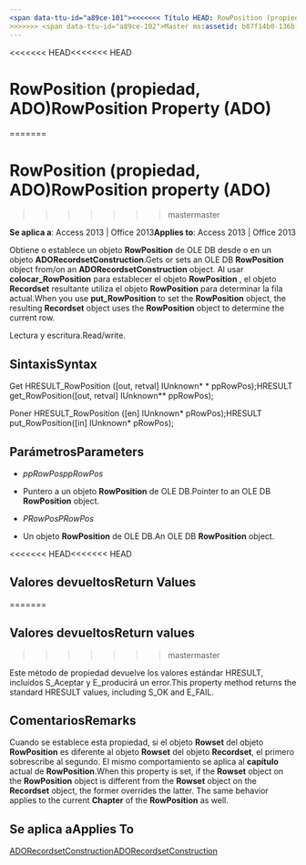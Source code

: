 ```yaml
---
<span data-ttu-id="a89ce-101"><<<<<<< Título HEAD: RowPosition (propiedad) (ADO) TOCTitle: RowPosition (propiedad) (ADO) === título: RowPosition (propiedad, ADO) TOCTitle: RowPosition (propiedad, ADO)</span><span class="sxs-lookup"><span data-stu-id="a89ce-101"><<<<<<< HEAD title: RowPosition Property (ADO) TOCTitle: RowPosition Property (ADO) ======= title: RowPosition property (ADO) TOCTitle: RowPosition property (ADO)</span></span>
>>>>>>> <span data-ttu-id="a89ce-102">Master ms:assetid: b87f14b0-136b-0564-3e12-f9d5ecc4f7c8 ms:mtpsurl: https://msdn.microsoft.com/library/JJ249887(v=office.15) ms:contentKeyID: ms.date 48547325: 18/09/2015 mtps_version: Office.15</span><span class="sxs-lookup"><span data-stu-id="a89ce-102">master ms:assetid: b87f14b0-136b-0564-3e12-f9d5ecc4f7c8 ms:mtpsurl: https://msdn.microsoft.com/library/JJ249887(v=office.15) ms:contentKeyID: 48547325 ms.date: 09/18/2015 mtps_version: v=office.15</span></span>
---
```


<span data-ttu-id="a89ce-103"><<<<<<< HEAD</span><span class="sxs-lookup"><span data-stu-id="a89ce-103"><<<<<<< HEAD</span></span>
# <a name="rowposition-property-ado"></a><span data-ttu-id="a89ce-104">RowPosition (propiedad, ADO)</span><span class="sxs-lookup"><span data-stu-id="a89ce-104">RowPosition Property (ADO)</span></span>
=======
# <a name="rowposition-property-ado"></a><span data-ttu-id="a89ce-105">RowPosition (propiedad, ADO)</span><span class="sxs-lookup"><span data-stu-id="a89ce-105">RowPosition property (ADO)</span></span>
>>>>>>> <span data-ttu-id="a89ce-106">master</span><span class="sxs-lookup"><span data-stu-id="a89ce-106">master</span></span>


<span data-ttu-id="a89ce-107">**Se aplica a**: Access 2013 | Office 2013</span><span class="sxs-lookup"><span data-stu-id="a89ce-107">**Applies to**: Access 2013 | Office 2013</span></span>



<span data-ttu-id="a89ce-108">Obtiene o establece un objeto **RowPosition** de OLE DB desde o en un objeto **ADORecordsetConstruction**.</span><span class="sxs-lookup"><span data-stu-id="a89ce-108">Gets or sets an OLE DB **RowPosition** object from/on an **ADORecordsetConstruction** object.</span></span> <span data-ttu-id="a89ce-109">Al usar **colocar\_RowPosition** para establecer el objeto **RowPosition** , el objeto **Recordset** resultante utiliza el objeto **RowPosition** para determinar la fila actual.</span><span class="sxs-lookup"><span data-stu-id="a89ce-109">When you use **put\_RowPosition** to set the **RowPosition** object, the resulting **Recordset** object uses the **RowPosition** object to determine the current row.</span></span>

<span data-ttu-id="a89ce-110">Lectura y escritura.</span><span class="sxs-lookup"><span data-stu-id="a89ce-110">Read/write.</span></span>

## <a name="syntax"></a><span data-ttu-id="a89ce-111">Sintaxis</span><span class="sxs-lookup"><span data-stu-id="a89ce-111">Syntax</span></span>

<span data-ttu-id="a89ce-112">Get HRESULT\_RowPosition (\[out, retval\] IUnknown\* \* ppRowPos);</span><span class="sxs-lookup"><span data-stu-id="a89ce-112">HRESULT get\_RowPosition(\[out, retval\] IUnknown\*\* ppRowPos);</span></span>

<span data-ttu-id="a89ce-113">Poner HRESULT\_RowPosition (\[en\] IUnknown\* pRowPos);</span><span class="sxs-lookup"><span data-stu-id="a89ce-113">HRESULT put\_RowPosition(\[in\] IUnknown\* pRowPos);</span></span>

## <a name="parameters"></a><span data-ttu-id="a89ce-114">Parámetros</span><span class="sxs-lookup"><span data-stu-id="a89ce-114">Parameters</span></span>

  - <span data-ttu-id="a89ce-115">*ppRowPos*</span><span class="sxs-lookup"><span data-stu-id="a89ce-115">*ppRowPos*</span></span>

  - <span data-ttu-id="a89ce-116">Puntero a un objeto **RowPosition** de OLE DB.</span><span class="sxs-lookup"><span data-stu-id="a89ce-116">Pointer to an OLE DB **RowPosition** object.</span></span>

  - <span data-ttu-id="a89ce-117">*PRowPos*</span><span class="sxs-lookup"><span data-stu-id="a89ce-117">*PRowPos*</span></span>

  - <span data-ttu-id="a89ce-118">Un objeto **RowPosition** de OLE DB.</span><span class="sxs-lookup"><span data-stu-id="a89ce-118">An OLE DB **RowPosition** object.</span></span>

<span data-ttu-id="a89ce-119"><<<<<<< HEAD</span><span class="sxs-lookup"><span data-stu-id="a89ce-119"><<<<<<< HEAD</span></span>
## <a name="return-values"></a><span data-ttu-id="a89ce-120">Valores devueltos</span><span class="sxs-lookup"><span data-stu-id="a89ce-120">Return Values</span></span>
=======
## <a name="return-values"></a><span data-ttu-id="a89ce-121">Valores devueltos</span><span class="sxs-lookup"><span data-stu-id="a89ce-121">Return values</span></span>
>>>>>>> <span data-ttu-id="a89ce-122">master</span><span class="sxs-lookup"><span data-stu-id="a89ce-122">master</span></span>

<span data-ttu-id="a89ce-123">Este método de propiedad devuelve los valores estándar HRESULT, incluidos S\_Aceptar y E\_producirá un error.</span><span class="sxs-lookup"><span data-stu-id="a89ce-123">This property method returns the standard HRESULT values, including S\_OK and E\_FAIL.</span></span>

## <a name="remarks"></a><span data-ttu-id="a89ce-124">Comentarios</span><span class="sxs-lookup"><span data-stu-id="a89ce-124">Remarks</span></span>

<span data-ttu-id="a89ce-p102">Cuando se establece esta propiedad, si el objeto **Rowset** del objeto **RowPosition** es diferente al objeto **Rowset** del objeto **Recordset**, el primero sobrescribe al segundo. El mismo comportamiento se aplica al **capítulo** actual de **RowPosition**.</span><span class="sxs-lookup"><span data-stu-id="a89ce-p102">When this property is set, if the **Rowset** object on the **RowPosition** object is different from the **Rowset** object on the **Recordset** object, the former overrides the latter. The same behavior applies to the current **Chapter** of the **RowPosition** as well.</span></span>

## <a name="applies-to"></a><span data-ttu-id="a89ce-127">Se aplica a</span><span class="sxs-lookup"><span data-stu-id="a89ce-127">Applies To</span></span>

[<span data-ttu-id="a89ce-128">ADORecordsetConstruction</span><span class="sxs-lookup"><span data-stu-id="a89ce-128">ADORecordsetConstruction</span></span>](adorecordsetconstruction-interface-ado.md)


